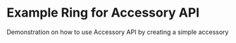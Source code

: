 # Example Ring for Accessory API
Demonstration on how to use Accessory API by creating a simple accessory
